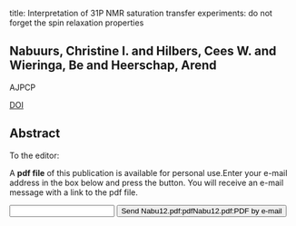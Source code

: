 title: Interpretation of 31P NMR saturation transfer experiments: do not forget the spin relaxation properties

## Nabuurs, Christine I. and Hilbers, Cees W. and Wieringa, Be and Heerschap, Arend
AJPCP

<a href="https://doi.org/10.1152/ajpcell.00409.2011">DOI</a>

## Abstract
To the editor:

A <b>pdf file</b> of this publication is available for personal use.Enter your e-mail address in the box below and press the button. You will receive an e-mail message with a link to the pdf file.
<form action="sender.php">  <input type="text" name="email">  <input type="submit" value="Send Nabu12.pdf:pdfNabu12.pdf:PDF by e-mail"></form>